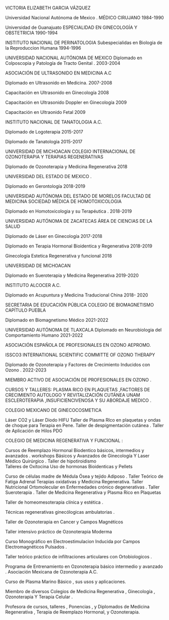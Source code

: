VICTORIA ELIZABETH GARCIA VÁZQUEZ 


Universidad Nacional Autónoma de Mexico . 
MÉDICO CIRUJANO
1984-1990

Universidad de Guanajuato 
ESPECIALIDAD EN GINECOLOGÍA Y OBSTETRICIA 
1990-1994

INSTITUTO NACIONAL DE PERINATOLOGIA 
Subespecialidas en Biologia de la Reproduccion Humana 
1994-1996


UNIVERSIDAD NACIONAL AUTÓNOMA DE MEXICO 
Diplomado en Colposcopia y Patología de Tracto Genital . 
2003-2004



ASOCIACIÓN DE ULTRASONIDO EN MEDICINA A.C 

Diplomado en Ultrasonido en Medicina. 
2007-2008

Capacitación en Ultrasonido en Ginecología 
2008

Capacitación en Ultrasonido Doppler en Ginecología 
2009

Capacitación en Ultraonido Fetal 
2009


INSTITUTO NACIONAL DE TANATOLOGIA A.C. 


Diplomado de Logoterapia 
2015-2017


Diplomado de Tanatologia 
2015-2017



UNIVERSIDAD DE MICHOACAN
COLEGIO INTERNACIONAL DE OZONOTERAPIA Y TERAPIAS REGENERATIVAS 

Diplomado de Ozonoterapia y Medicina Regenerativa 
2018 



UNIVERSIDAD DEL ESTADO DE MEXICO .

Diplomado en Gerontología 
2018-2019



UNIVERSIDAD AUTÓNOMA DEL ESTADO DE MORELOS 
FACULTAD DE MEDICINA 
SOCIEDAD MÉDICA DE HOMOTOXICOLOGIA 

Diplomado en Homotoxicologia y su Terapéutica . 
2018-2019 


UNIVERSIDAD AUTÓNOMA DE ZACATECAS 
ÁREA DE CIENCIAS DE LA SALUD

Diplomado de Láser en Ginecología 2017-2018

Diplomado en Terapia Hormonal Bioidentica y Regenerativa 
2018-2019

Ginecología Estetica Regenerativa y funcional 
2018






UNIVERSIDAD DE MICHOACAN 

Diplomado en Sueroterapia y Medicina Regenerativa 
2019-2020


INSTITUTO ALCOCER A.C.

Diplomado en Acupuntura y Medicina Traducional China 
2018- 2020


SECRETARIA DE EDUCACIÓN PÚBLICA
COLEGIO DE BIOMAGNETISMO CAPÍTULO PUEBLA 

Diplomado en Biomagnetismo Médico 
2021-2022


UNIVERSIDAD AUTÓNOMA DE TLAXCALA
Diplomado en Neurobiologia del Comportamiento Humano 
2021-2022





ASOCIACIÓN ESPAÑOLA DE PROFESIONALES EN OZONO 
AEPROMO. 

ISSCO3 
INTERNATIONAL  SCIENTIFIC COMMITTE OF OZONO THERAPY

Diplomado de Ozonoterapia y Factores de Crecimiento Inducidos con Ozono . 
2022-2023


MIEMBRO ACTIVO DE ASOCIACIÓN DE PROFESIONALES EN OZONO . 


CURSOS Y TALLERES:
PLASMA RICO EN PLAQUETAS ,FACTORES DE CRECIMIENTO AUTOLOGO Y REVITALIZACIÓN CUTÁNEA UNAM
ESCLEROTERAPIA ,INSUFICIENCIVENOSA Y SU ABORDAJE MEDICO . 


COLEGIO MEXICANO DE GINECOCOSMETICA

Láser CO2 y Láser Diodo 
HIFU
Taller de Plasma RIco en plaquetas y ondas de choque para Terapia en Pene. 
Taller de despigmentación cutánea .
Taller de Aplicación de Hilos PDO



COLEGIO DE MEDICINA REGENERATIVA Y FUNCIONAL : 

Cursos de Reemplazo Hormonal Biodentico básicos, intermedios  y avanzados . 
workshops Básicos y Avanzados de Ginecología Y Laser Médico Quirúrgico . 
Taller de hipotiroidismo  
Talleres de Oxitocina 
Uso de hormonas Bioidenticas y Pellets 



Curso de células madre de Médula Ósea y tejido Adiposo .
Taller Teórico de Fatiga Adrenal
Terapias oxidativas y Medicina Regenerativa. 
Taller Nutricional Ortomolecular en Enfermedades crónico degenerativas . 
Taller Sueroterapia . 
Taller de Medicina Regenerativa y Plasma Rico en Plaquetas 

Taller de homeomesoterapia clínica y estética .

Técnicas regenerativas ginecólogicas ambulatorias . 

Taller de Ozonoterapia en Cancer y Campos Magnéticos 

Taller intensivo práctico de Ozonoterapia Moderma 


Curso Monográfico en Electroestimulacion Inducida por Campos Electromagnéticos Pulsados .  


Taller teórico práctico de infiltraciones articulares con Ortobiologicos .

Programa de Entrenamiento en Ozonoterapia básico intermedio y avanzado .
Asociación Mexicana de Ozonoterapia A.C.


Curso de Plasma Marino Básico , sus usos y aplicaciones. 


Miembro de diversos Colegios de Medicina Regenerativa ,
Ginecología ,
Ozonoterapia 
Y Terapia Celular . 

Profesora  de cursos, talleres , 
Ponencias , y Diplomados de Medicina Regenerativa  , Terapia de Reemplazo Hormonal, y Ozonoterapia.
